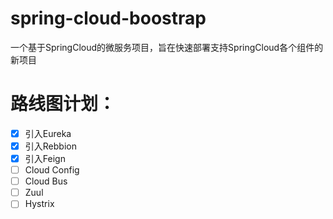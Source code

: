 # spring-cloud-boostrap
一个基于SpringCloud的微服务项目，旨在快速部署支持SpringCloud各个组件的新项目

# 路线图计划：
- [x] 引入Eureka
- [x] 引入Rebbion
- [x] 引入Feign
- [ ] Cloud Config
- [ ] Cloud Bus
- [ ] Zuul
- [ ] Hystrix